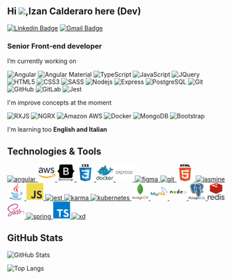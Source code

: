 ## Hi <img src="https://media.giphy.com/media/hvRJCLFzcasrR4ia7z/giphy.gif" width="25px">,Izan Calderaro here (Dev) 

[![Linkedin Badge](https://img.shields.io/badge/Linkedin-izancalderaro-blue?style=flat-square&logo=Linkedin&logoColor=white&link=https://www.linkedin.com/in/izan-calderaro/)](https://www.linkedin.com/in/izan-calderaro/) [![Gmail Badge](https://img.shields.io/badge/Gmail-izancalderaro@gmail.com-c14438?style=flat-square&logo=Gmail&logoColor=white&link=mailto:izancalderaro@gmail.com)](mailto:izancalderaro@gmail.com)

### Senior Front-end developer

I’m currently working on<br>

![Angular](https://img.shields.io/badge/-Angular-red?style=flat-square&logo=angular)
![Angular Material](https://img.shields.io/badge/-AngularMaterial-3F51B5?style=flat-square&logo=material)
![TypeScript](https://img.shields.io/badge/-TypeScript-F1F2F3?style=flat-square&logo=typescript)
![JavaScript](https://img.shields.io/badge/-JavaScript-F1F2F3?style=flat-square&logo=javascript)
![JQuery](https://img.shields.io/badge/-Jquery-blue?style=flat-square&logo=jquery)
![HTML5](https://img.shields.io/badge/-HTML5-E34F26?style=flat-square&logo=html5&logoColor=white)
![CSS3](https://img.shields.io/badge/-CSS3-1572B6?style=flat-square&logo=css3)
![SASS](https://img.shields.io/badge/-SASS-F1F2F3?style=flat-square&logo=sass)
![Nodejs](https://img.shields.io/badge/-Nodejs-F1F2F3?style=flat-square&logo=Node.js)
![Express](https://img.shields.io/badge/-Express-black?style=flat-square&logo=express)
![PostgreSQL](https://img.shields.io/badge/-PostgreSQL-F1F2F3?style=flat-square&logo=postgresql)
![Git](https://img.shields.io/badge/-Git-F1F2F3?style=flat-square&logo=git)
![GitHub](https://img.shields.io/badge/-GitHub-black?style=flat-square&logo=github)
![GitLab](https://img.shields.io/badge/-GitLab-FCA121?style=flat-square&logo=gitlab)
![Jest](https://img.shields.io/badge/-Jest-F1F2F3?style=flat-square&logo=jest)

I'm improve concepts at the moment<br>

![RXJS](https://img.shields.io/badge/-RXJS-purple?style=flat-square&logo=rxjs)
![NGRX](https://img.shields.io/badge/-NGRX-purple?style=flat-square&logo=ngrx)
![Amazon AWS](https://img.shields.io/badge/Amazon%20AWS-000?style=flat-square&logo=amazon-aws)
![Docker](https://img.shields.io/badge/-Docker-F1F2F3?style=flat-square&logo=docker)
![MongoDB](https://img.shields.io/badge/-MongoDB-F1F2F3?style=flat-square&logo=mongodb)
![Bootstrap](https://img.shields.io/badge/-Bootstrap-F1F2F3?style=flat-square&logo=bootstrap)

I'm learning too **English and Italian**


<!-- [![izancalderaro's wakatime stats](https://github-readme-stats.vercel.app/api/wakatime?username=izancalderaro)](https://github.com/izancalderaro/) -->

## Technologies & Tools

<p align="justify"> <a href="https://angular.io" target="_blank" rel="noreferrer"> <img src="https://angular.io/assets/images/logos/angular/angular.svg" alt="angular" width="40" height="40"/> </a> <a href="https://aws.amazon.com" target="_blank" rel="noreferrer"> <img src="https://raw.githubusercontent.com/devicons/devicon/master/icons/amazonwebservices/amazonwebservices-original-wordmark.svg" alt="aws" width="40" height="40"/> </a> <a href="https://getbootstrap.com" target="_blank" rel="noreferrer"> <img src="https://raw.githubusercontent.com/devicons/devicon/master/icons/bootstrap/bootstrap-plain-wordmark.svg" alt="bootstrap" width="40" height="40"/> </a> <a href="https://www.w3schools.com/css/" target="_blank" rel="noreferrer"> <img src="https://raw.githubusercontent.com/devicons/devicon/master/icons/css3/css3-original-wordmark.svg" alt="css3" width="40" height="40"/> </a> <a href="https://www.docker.com/" target="_blank" rel="noreferrer"> <img src="https://raw.githubusercontent.com/devicons/devicon/master/icons/docker/docker-original-wordmark.svg" alt="docker" width="40" height="40"/> </a> <a href="https://expressjs.com" target="_blank" rel="noreferrer"> <img src="https://raw.githubusercontent.com/devicons/devicon/master/icons/express/express-original-wordmark.svg" alt="express" width="40" height="40"/> </a> <a href="https://www.figma.com/" target="_blank" rel="noreferrer"> <img src="https://www.vectorlogo.zone/logos/figma/figma-icon.svg" alt="figma" width="40" height="40"/> </a> <a href="https://git-scm.com/" target="_blank" rel="noreferrer"> <img src="https://www.vectorlogo.zone/logos/git-scm/git-scm-icon.svg" alt="git" width="40" height="40"/> </a> <a href="https://www.w3.org/html/" target="_blank" rel="noreferrer"> <img src="https://raw.githubusercontent.com/devicons/devicon/master/icons/html5/html5-original-wordmark.svg" alt="html5" width="40" height="40"/> </a> <a href="https://jasmine.github.io/" target="_blank" rel="noreferrer"> <img src="https://www.vectorlogo.zone/logos/jasmine/jasmine-icon.svg" alt="jasmine" width="40" height="40"/> </a> <a href="https://www.java.com" target="_blank" rel="noreferrer"> <img src="https://raw.githubusercontent.com/devicons/devicon/master/icons/java/java-original.svg" alt="java" width="40" height="40"/> </a> <a href="https://developer.mozilla.org/en-US/docs/Web/JavaScript" target="_blank" rel="noreferrer"> <img src="https://raw.githubusercontent.com/devicons/devicon/master/icons/javascript/javascript-original.svg" alt="javascript" width="40" height="40"/> </a> <a href="https://jestjs.io" target="_blank" rel="noreferrer"> <img src="https://www.vectorlogo.zone/logos/jestjsio/jestjsio-icon.svg" alt="jest" width="40" height="40"/> </a> <a href="https://karma-runner.github.io/latest/index.html" target="_blank" rel="noreferrer"> <img src="https://raw.githubusercontent.com/detain/svg-logos/780f25886640cef088af994181646db2f6b1a3f8/svg/karma.svg" alt="karma" width="40" height="40"/> </a> <a href="https://kubernetes.io" target="_blank" rel="noreferrer"> <img src="https://www.vectorlogo.zone/logos/kubernetes/kubernetes-icon.svg" alt="kubernetes" width="40" height="40"/> </a> <a href="https://www.mongodb.com/" target="_blank" rel="noreferrer"> <img src="https://raw.githubusercontent.com/devicons/devicon/master/icons/mongodb/mongodb-original-wordmark.svg" alt="mongodb" width="40" height="40"/> </a> <a href="https://www.mysql.com/" target="_blank" rel="noreferrer"> <img src="https://raw.githubusercontent.com/devicons/devicon/master/icons/mysql/mysql-original-wordmark.svg" alt="mysql" width="40" height="40"/> </a> <a href="https://nodejs.org" target="_blank" rel="noreferrer"> <img src="https://raw.githubusercontent.com/devicons/devicon/master/icons/nodejs/nodejs-original-wordmark.svg" alt="nodejs" width="40" height="40"/> </a> <a href="https://www.postgresql.org" target="_blank" rel="noreferrer"> <img src="https://raw.githubusercontent.com/devicons/devicon/master/icons/postgresql/postgresql-original-wordmark.svg" alt="postgresql" width="40" height="40"/> </a> <a href="https://redis.io" target="_blank" rel="noreferrer"> <img src="https://raw.githubusercontent.com/devicons/devicon/master/icons/redis/redis-original-wordmark.svg" alt="redis" width="40" height="40"/> </a> <a href="https://sass-lang.com" target="_blank" rel="noreferrer"> <img src="https://raw.githubusercontent.com/devicons/devicon/master/icons/sass/sass-original.svg" alt="sass" width="40" height="40"/> </a> <a href="https://spring.io/" target="_blank" rel="noreferrer"> <img src="https://www.vectorlogo.zone/logos/springio/springio-icon.svg" alt="spring" width="40" height="40"/> </a> <a href="https://www.typescriptlang.org/" target="_blank" rel="noreferrer"> <img src="https://raw.githubusercontent.com/devicons/devicon/master/icons/typescript/typescript-original.svg" alt="typescript" width="40" height="40"/> </a> <a href="https://www.adobe.com/products/xd.html" target="_blank" rel="noreferrer"> <img src="https://cdn.worldvectorlogo.com/logos/adobe-xd.svg" alt="xd" width="40" height="40"/> </a> </p>

## GitHub Stats


![GitHub Stats](https://github-readme-stats.vercel.app/api?username=izancalderaro&count_private=true&show_icons=true&include_all_commits=true&theme=gruvbox)

![Top Langs](https://github-readme-stats.vercel.app/api/top-langs?username=izancalderaro&hide=TeX&layout=compact&size_weight=0.1&count_weight=0.9&theme=gruvbox)



